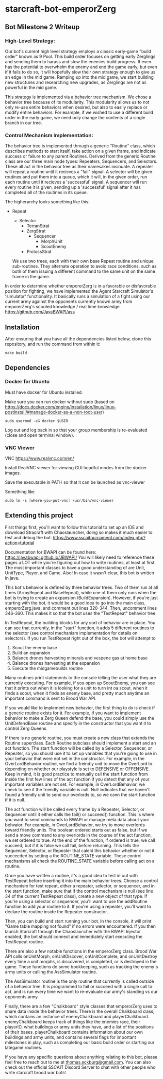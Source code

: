 # starcraft-bot-emperorZerg

## Bot Milestone 2 Writeup

### High-Level Strategy:

Our bot's current high level strategy employs a classic early-game "build order" known as 9 Pool. This build order focuses on getting early Zerglings and sending them to harass and slow the enemies build progress. It even has the potential to overwhelm the enemy and end the game early, but even if it fails to do so, it will hopefully slow their own strategy enough to give us an edge in the mid game. Ramping up into the mid game, we start building new structures and researching new upgrades, as Zerglings are not as powerful in the mid game.

This strategy is implemented via a behavior tree mechanism. We chose a behavior tree because of its modularity. This modularity allows us to not only re-use entire behaviors when desired, but also to easily replace or modify entire behaviors. For example, if we wished to use a different build order in the early game, we need only change the contents of a single branch in our tree.

### Control Mechanism Implementation:

The behavior tree is implemented through a generic "Routine" class, which describes methods to start itself, take action on a given frame, and indicate success or failure to any parent Routines. Derived from the generic Routine class are our three main node types: Repeaters, Sequencers, and Selectors. These all act in the behavior tree as their namesakes insinuate. A repeater will repeat a routine until it recieves a "fail" signal. A selector will be given routines and put them into a queue, which it will, in the given order, run each routine until it recieves a 'successful' signal. A sequencer will run every routine it is given, sending up a 'successful' signal after it has completed all of the routines in its queue.

The higherarchy looks something like this:

- Repeat
  - Selector
    - TerranStrat
    - ZergStrat
      - Sequencer
        - MorphUnit
        - ScoutEnemy
    - ProtossStrat

  We use two trees, each with their own base Repeat routine and unique sub-routines. They alternate operation to avoid race conditions, such as both of them issuing a different command to the same unit on the same frame in the game.

In order to determine whether emporerZerg is in a favorable or disfavorable position for fighting, we have implemented the Agent Starcraft Simulator's 'simulator' functionality. It basically runs a simulation of a fight using our current army against the opponents currently known army from emporerZerg's scouted knowledge / real time knowledge.
https://github.com/JavaBWAPI/ass

## Installation

After ensuring that you have all the dependencies listed below, clone this repository, and run the command from within it:
```
make build
```

    
## Dependencies

### Docker for Ubuntu

Must have docker for Ubuntu installed.

Make sure you can run docker without sudo (based on https://docs.docker.com/engine/installation/linux/linux-postinstall/#manage-docker-as-a-non-root-user)
```
sudo usermod -aG docker $USER
```

Log out and log back in so that your group membership is re-evaluated (close and open terminal window).


### VNC Viewer

VNC https://www.realvnc.com/en/

Install RealVNC viewer for viewing GUI headful modes from the docker images.

Save the executable in PATH so that it can be launched as vnc-viewer

Something like

```
sudo ln -s [where-you-put-vnc] /usr/bin/vnc-viewer
```


## Extending this project

First things first, you'll want to follow this tutorial to set up an IDE and download Stracraft with Chaoslauncher, doing so makes it much easier to test and debug the bot: https://www.sscaitournament.com/index.php?action=tutorial

Documentation for BWAPI can be found here: https://javabwapi.github.io/JBWAPI/
You will likely need to reference these pages a LOT while you're figuring out how to write routines, at least at first. The most important classes to have a good understanding of are Unit, UnitType, Player, and Game. Also! In case it wasn't clear, this bot is written in java.

This bot's behavior is defined by three behavior trees. Two of them run at all times (ArmyRepeat and BaseRepeat), while one of them only runs when the bot is trying to create an expansion (BuildExpansion). However, if you're just starting with the bot, it would be a good idea to go into the main class, emperorZerg.java, and comment out lines 320-344. Then, uncomment lines 346-360. This makes it so that the bot uses the "TestRepeat" behavior tree.

In TestRepeat, the building blocks for any sort of behavior are in place. You can see that currently, in the "start" function, it adds 5 different routines to the selector (see control mechanism implementation for details on selectors). If you run TestRepeat right out of the box, the bot will attempt to
1) Scout the enemy base
2) Build an expansion
3) Balance drones harvesting minerals and vespene gas at home base
4) Balance drones harvesting at the expansion
5) Execute the midgamebuilds routine

Many routines print statements to the console telling the user what they are currently executing. For example, if you open up ScoutEnemy, you can see that it prints out when it is looking for a unit to turn int oa scout, when it finds a scout, when it finds an enemy base, and pretty much anytime an important command is sent to Brood War API.

If you would like to implement new behavior, the first thing to do is check if a generic routine exists for it. For example, if you want to implement behavior to make a Zerg Queen defend the base, you could simply use the UnitDefendBase routine and specify in the constructor that you want it to control Zerg Queens.

If there is no generic routine, you must create a new class that extends the Routine superclass. Each Routine subclass should implement a start and an act function. The start function will be called by a Selector, Sequencer, or Repeater, so you should use it to set up variables that you're going to use in your behavior that were not set in the constructor. For example, in the OverLordBehavior routine, we find a freindly unit to move the OverLord to depending on whether our playstyle is set to DEFENSIVE or OFFENSIVE. Keep in mind, it is good practice to manually call the start function from inside the first few lines of the act function if you detect that any of your important variables are not set. For example, in OverLordBehavior, we check to see if the friendly variable is null. Null indicates that we haven't found a friendly unit to send our overlords to, so we cann the start function if it is null.

The act function will be called every frame by a Repeater, Selector, or Sequencer until it either calls the fail() or succeed() function. This is where you want to send commands to BWAPI or manage meta data about your behvaior. For example, in OverLordBehavior, we try to move overlords toward friendly units. The boolean ordered starts out as false, but if we send a move command to any overlords in the course of the act function, we set ordered to true. At the end of the function, if ordered is true, we call succeed, but if it is false we call fail, before returning. This tells the Sequencer, Selector, or Repeater that caleld this behavior whether or not it succeeded by setting a the ROUTINE_STATE variable. These control mechanisms all check the ROUTINE_STATE variable before calling act on a routine.

Once you have written a routine, it's a good idea to test in out with TestRepeat before inserting it into the main behavior trees. Choose a control mechanism for test repeat, either a repeater, selector, or sequencer, and in the start function, make sure that if the control mechanism is null (see line 34 of the current TestRepeat class), create a new object of that type. If you're using a selector or sequencer, you'll want to use the addRoutine function to add your routine to it. If you're using a repeater, you'll want to declare the routine inside the Repeater constructor.

Then, you can build and start running your bot. In the console, it will print "Game table mapping not found" if no errors were encountered. If you then launch Starcraft through the Chaoslauncher with the BWAPI Injector enabled, the bot should connect and immediately start executing the TestRepeat routine.

There are also a few notable functions in the emperorZerg class. Brood War API calls onUnitMorph, onUnitDiscover, onUnitComplete, and onUnitDestroy every time a unit morphs, is discovered, is completed, or is destroyed in the game. These functions do some bookkeeping, such as tracking the enemy's army units or calling the AssSimulator routine. 

The AssSimulator routine is the only routine that currently is called outside of a behavior tree. It is programmed to fail or succeed with a single call to act, and is run every time we want to re-evaluate our army's standing vs our opponents army.

Finally, there are a few "Chalkboard" style classes that emperorZerg uses to share data inside the behavior trees. There is the overall Chalkboard class, which contains an instance of enemyChalkboard and playerChalkboard. enemyChalkboard keeps track of things like the enemies race, their playerID, what buildings or army units they have, and a list of the positions of their bases. playerChalkboard contains information about our own buildings and army units, and contains several flags for important milestones in play, such as completing our basic build order or starting our lategame routines.

If you have any specific questions about anything relating to this bot, please feel free to reach out to me at thomas.eckburg@gmail.com. You can also check out the official SSCAIT Discord Server to chat with other people who write starcraft brood war bots!
